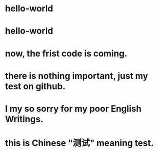 # hello-world
# hello-world
# now, the frist code is coming.
# there is nothing important, just my test on github.
# I my so sorry for my poor English Writings.
# this is Chinese "测试" meaning test.
